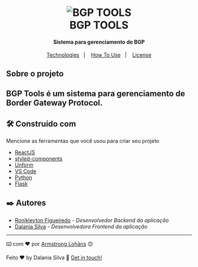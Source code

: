 <h1 align="center">
    <img alt="BGP TOOLS" src="https://res.cloudinary.com/dwufco8zm/image/upload/v1625616909/bgp_r19aj5.png" />
    <br>
    BGP TOOLS
</h1>

<h4 align="center">
 Sistema para gerenciamento de BGP
</h4>


<p align="center">
  <a href="#rocket-technologies">Technologies</a>&nbsp;&nbsp;&nbsp;|&nbsp;&nbsp;&nbsp;
  <a href="#information_source-how-to-use">How To Use</a>&nbsp;&nbsp;&nbsp;|&nbsp;&nbsp;&nbsp;
  <a href="#memo-license">License</a>
</p>


## Sobre o projeto

BGP Tools é um sistema para gerenciamento de Border Gateway Protocol.
--

## 🛠️ Construído com

Mencione as ferramentas que você usou para criar seu projeto

* [ReactJS](https://reactjs.org/)
* [styled-components](https://maven.apache.org/) 
* [Unform](https://maven.apache.org/) 
* [VS Code](https://code.visualstudio.com/) 
* [Python](https://www.python.org/doc/)
* [Flask](https://flask.palletsprojects.com/en/2.0.x/)

## ✒️ Autores

* [Ronikleyton Figueiredo](https://github.com/linkParaPerfil) - *Desenvolvedor Backend da aplicação*  
* [Dalania Silva](https://github.com/linkParaPerfil) - *Desenvolvedora Frontend da aplicação*  

---
⌨️ com ❤️ por [Armstrong Lohãns](https://gist.github.com/lohhans) 😊

Feito ♥ by Dalania Silva :wave: [Get in touch!](https://www.linkedin.com/in/dalania-silva-851107175/)
